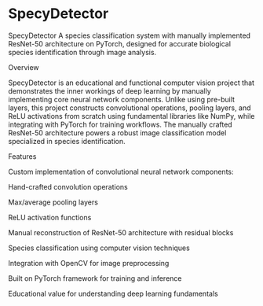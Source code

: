 # SpecyDetector
SpecyDetector
A species classification system with manually implemented ResNet-50 architecture on PyTorch, designed for accurate biological species identification through image analysis.


Overview

SpecyDetector is an educational and functional computer vision project that demonstrates the inner workings of deep learning by manually implementing core neural network components. Unlike using pre-built layers, this project constructs convolutional operations, pooling layers, and ReLU activations from scratch using fundamental libraries like NumPy, while integrating with PyTorch for training workflows. The manually crafted ResNet-50 architecture powers a robust image classification model specialized in species identification.


Features

Custom implementation of convolutional neural network components:

Hand-crafted convolution operations

Max/average pooling layers

ReLU activation functions

Manual reconstruction of ResNet-50 architecture with residual blocks

Species classification using computer vision techniques

Integration with OpenCV for image preprocessing

Built on PyTorch framework for training and inference

Educational value for understanding deep learning fundamentals
